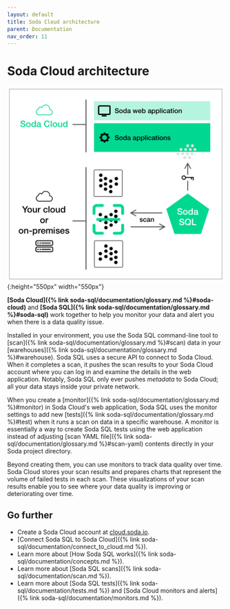 ```yaml
---
layout: default
title: Soda Cloud architecture
parent: Documentation
nav_order: 11
---
```


# Soda Cloud architecture

![scan-anatomy](/assets/images/soda-cloud-arch.png){:height="550px" width="550px"}

**[Soda Cloud]({% link soda-sql/documentation/glossary.md %}#soda-cloud)** and **[Soda SQL]({% link soda-sql/documentation/glossary.md %}#soda-sql)** work together to help you monitor your data and alert you when there is a data quality issue.

Installed in your environment, you use the Soda SQL command-line tool to [scan]({% link soda-sql/documentation/glossary.md %}#scan) data in your [warehouses]({% link soda-sql/documentation/glossary.md %}#warehouse). Soda SQL uses a secure API to connect to Soda Cloud. When it completes a scan, it pushes the scan results to your Soda Cloud account where you can log in and examine the details in the web application. Notably, Soda SQL only ever pushes *metadata* to Soda Cloud; all your data stays inside your private network.

When you create a [monitor]({% link soda-sql/documentation/glossary.md %}#monitor) in Soda Cloud's web application, Soda SQL uses the monitor settings to add new [tests]({% link soda-sql/documentation/glossary.md %}#test) when it runs a scan on data in a specific warehouse. A monitor is essentially a way to create Soda SQL tests using the web application instead of adjusting [scan YAML file]({% link soda-sql/documentation/glossary.md %}#scan-yaml) contents directly in your Soda project directory.

Beyond creating them, you can use monitors to track data quality over time. Soda Cloud stores your scan results and prepares charts that represent the volume of failed tests in each scan. These visualizations of your scan results enable you to see where your data quality is improving or deteriorating over time.

## Go further

* Create a Soda Cloud account at [cloud.soda.io](https://cloud.soda.io/signup).
* [Connect Soda SQL to Soda Cloud]({% link soda-sql/documentation/connect_to_cloud.md %}).
* Learn more about [How Soda SQL works]({% link soda-sql/documentation/concepts.md %}).
* Learn more about [Soda SQL scans]({% link soda-sql/documentation/scan.md %}).
* Learn more about [Soda SQL tests]({% link soda-sql/documentation/tests.md %}) and [Soda Cloud monitors and alerts]({% link soda-sql/documentation/monitors.md %}).